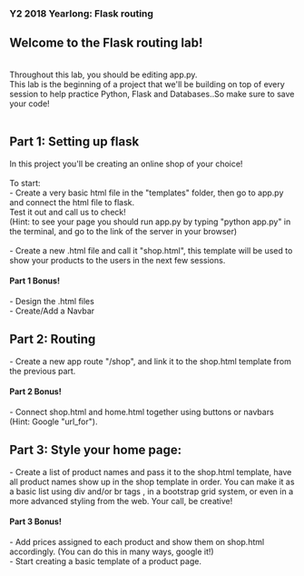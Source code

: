<h3>Y2 2018 Yearlong: Flask routing</h3>
<h2>Welcome to the Flask routing lab!</h2>
<br>
Throughout this lab, you should be editing app.py.<br>
This lab is the beginning of a project that we'll be building on top of every session to help practice Python, Flask and Databases..So make sure to save your code! 
<br><br>
<h2>Part 1: Setting up flask</h2>
In this project you'll be creating an online shop of your choice!<br><br>
To start:<br>
- Create a very basic html file in the "templates" folder, then go to app.py and connect the html file to flask. <br>
Test it out and call us to check!<br>
(Hint: to see your page you should run app.py by typing "python app.py" in the terminal, and go to the link of the server in your browser)<br><br>
- Create a new .html file and call it "shop.html", this template will be used to show your products to the users in the next few sessions. 
<br>
<h4>Part 1 Bonus!</h4>
- Design the .html files<br>
- Create/Add a Navbar
<br>
<h2>Part 2: Routing</h2>
- Create a new app route "/shop", and link it to the shop.html template from the previous part.<br>
<h4>Part 2 Bonus!</h4>
- Connect shop.html and home.html together using buttons or navbars (Hint: Google "url_for").
<br>
<h2>Part 3: Style your home page:</h2>
- Create a list of product names and pass it to the shop.html template, have all product names show up in the shop template in order.
You can make it as a basic list using div and/or br tags , in a bootstrap grid system, or even in a more advanced styling from the web. Your call, be creative!
<br>
<h4>Part 3 Bonus!</h4>
- Add prices assigned to each product and show them on shop.html accordingly. (You can do this in many ways, google it!)
  <br>
- Start creating a basic template of a product page.
